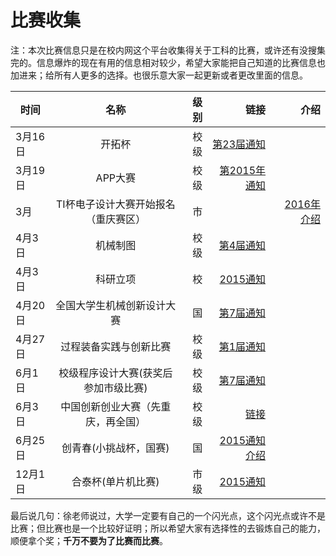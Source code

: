 # 比赛收集
注：本次比赛信息只是在校内网这个平台收集得关于工科的比赛，或许还有没搜集完的。信息爆炸的现在有用的信息相对较少，希望大家能把自己知道的比赛信息也加进来；给所有人更多的选择。也很乐意大家一起更新或者更改里面的信息。

| 时间          | 名称          |级别   |链接     |介绍     |
| ------------- |:-------------:| -----:|--------:|--------:|
| 3月16日       | 开拓杯        |校级   | [第23届通知](http://news.cqut.edu.cn/Article/Detail/a6866ad6-512f-4c3e-be5d-20f83f257ac3)      |
| 3月19日       | APP大赛       |校级   | [第2015年通知](http://news.cqut.edu.cn/Article/Detail/b629738f-ed0b-4377-94ed-a2d9b6c58ca8)      |
|3月 |TI杯电子设计大赛开始报名（重庆赛区） |市 | |[2016年介绍](https://github.com/afshare/Competition-to-collect/blob/master/TI_Competition.md)|
| 4月3日        | 机械制图      | 校级  | [第4届通知](http://news.cqut.edu.cn/Article/Detail/88d3db28-d1d6-48a9-9d25-77cc492777ac)      |
| 4月3日        | 科研立项      | 校   | [2015通知](http://news.cqut.edu.cn/Article/Detail/f9607096-26ba-45c5-8079-2eeefcea46c6)      |
| 4月20日        | 全国大学生机械创新设计大赛|国|[第7届通知](http://news.cqut.edu.cn/Article/Detail/c5fcae59-0e98-4ca4-ba01-91c70afa3495)|
| 4月27日       | 过程装备实践与创新比赛|校级| [第1届通知](http://news.cqut.edu.cn/Article/Detail/c960e585-8217-4808-8c9c-02f122959ab3) |
| 6月1日|校级程序设计大赛(获奖后参加市级比赛)|校级|[第7届通知](http://news.cqut.edu.cn/Article/Detail/13719e64-384e-4564-ad65-c7ec9aab3f21)|
| 6月3日        |中国创新创业大赛（先重庆，再全国）|校级| [链接](http://www.cxcyds.com/)|
| 6月25日       | 创青春(小挑战杯，国赛)| 国  | [2015通知](http://news.cqut.edu.cn/Article/Detail/6c4fa3d6-ebaa-44f1-82b9-9b6cf5cdb188) [介绍](http://smse.seu.edu.cn/70/cd/c2598a28877/page.htm)|
| 12月1日       | 合泰杯(单片机比赛)| 市级  | [2015通知](http://news.cqut.edu.cn/Article/Detail/362cc616-bccc-4ba2-aa78-e98cf02b2a90)      |




最后说几句：徐老师说过，大学一定要有自己的一个闪光点，这个闪光点或许不是比赛；但比赛也是一个比较好证明；所以希望大家有选择性的去锻炼自己的能力，顺便拿个奖；**千万不要为了比赛而比赛**。
